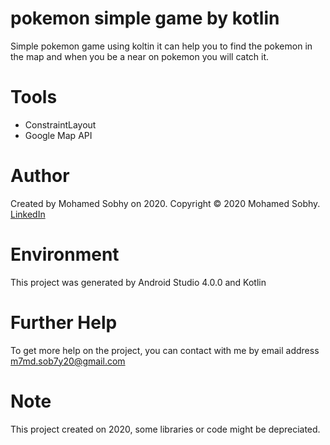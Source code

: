 # pokemon simple game by kotlin
Simple pokemon game using koltin it can help you to find the pokemon in the map and when you be a near on pokemon you will catch it.

# Tools

- ConstraintLayout
- Google Map API

# Author

Created by Mohamed Sobhy on 2020. Copyright © 2020 Mohamed Sobhy. [LinkedIn](https://www.linkedin.com/in/mohamed-sobhy-040958181/)

# Environment

This project was generated by Android Studio 4.0.0 and Kotlin 

# Further Help

To get more help on the project, you can contact with me by email address m7md.sob7y20@gmail.com

# Note

This project created on 2020, some libraries or code might be depreciated.

